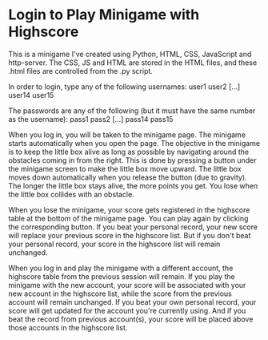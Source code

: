 # Login to Play Minigame with Highscore

This is a minigame I've created using Python, HTML, CSS, JavaScript and http-server. The CSS, JS and HTML are stored in the HTML files, and these .html files are controlled from the .py script. 

In order to login, type any of the following usernames:
user1
user2
[...]
user14
user15

The passwords are any of the following (but it must have the same number as the username):
pass1
pass2
[...]
pass14
pass15

When you log in, you will be taken to the minigame page. The minigame starts automatically when you open the page. The objective in the minigame is to keep the little box alive as long as possible by navigating around the obstacles coming in from the right. This is done by pressing a button under the minigame screen to make the little box move upward. The little box moves down automatically when you release the button (due to gravity). The longer the little box stays alive, the more points you get. You lose when the little box collides with an obstacle.

When you lose the minigame, your score gets registered in the highscore table at the bottom of the minigame page. You can play again by clicking the corresponding button. If you beat your personal record, your new score will replace your previous score in the highscore list. But if you don't beat your personal record, your score in the highscore list will remain unchanged. 

When you log in and play the minigame with a different account, the highscore table from the previous session will remain. If you play the minigame with the new account, your score will be associated with your new account in the highscore list, while the score from the previous account will remain unchanged. If you beat your own personal record, your score will get updated for the account you're currently using. And if you beat the record from previous account(s), your score will be placed above those accounts in the highscore list.
